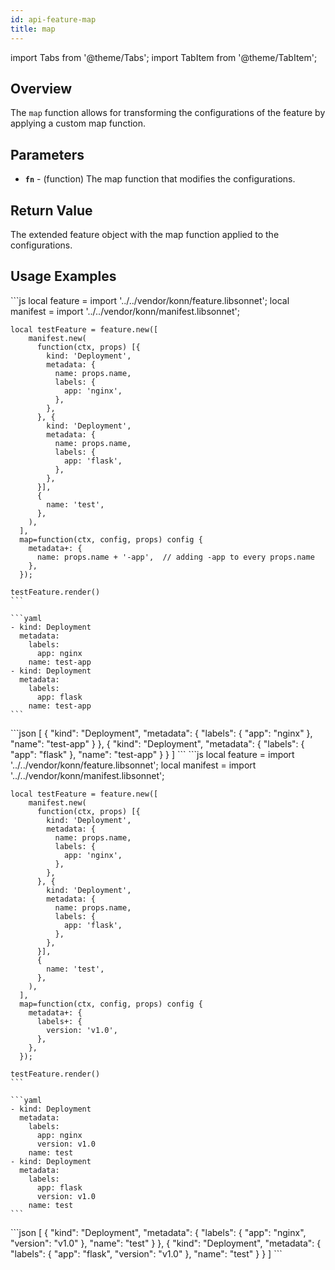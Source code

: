 ```yaml
---
id: api-feature-map
title: map
---
```


import Tabs from '@theme/Tabs';
import TabItem from '@theme/TabItem';



## Overview
The `map` function allows for transforming the configurations of the feature by applying a custom map function.

## Parameters
- **`fn`** - (function) The map function that modifies the configurations.

## Return Value
The extended feature object with the map function applied to the configurations.

## Usage Examples

<Tabs>
    <TabItem value="jsonnet" label="Jsonnet" default>
    ```js
    local feature = import '../../vendor/konn/feature.libsonnet';
    local manifest = import '../../vendor/konn/manifest.libsonnet';

    local testFeature = feature.new([
        manifest.new(
          function(ctx, props) [{
            kind: 'Deployment',
            metadata: {
              name: props.name,
              labels: {
                app: 'nginx',
              },
            },
          }, {
            kind: 'Deployment',
            metadata: {
              name: props.name,
              labels: {
                app: 'flask',
              },
            },
          }],
          {
            name: 'test',
          },
        ),
      ],
      map=function(ctx, config, props) config {
        metadata+: {
          name: props.name + '-app',  // adding -app to every props.name
        },
      });

    testFeature.render()
    ```
  </TabItem>
  <TabItem value="yaml" label="YAML Output">

    ```yaml
    - kind: Deployment
      metadata:
        labels:
          app: nginx
        name: test-app
    - kind: Deployment
      metadata:
        labels:
          app: flask
        name: test-app
    ```
  </TabItem>
  <TabItem value="json" label="JSON Output">
    ```json
    [
       {
          "kind": "Deployment",
          "metadata": {
             "labels": {
                "app": "nginx"
             },
             "name": "test-app"
          }
       },
       {
          "kind": "Deployment",
          "metadata": {
             "labels": {
                "app": "flask"
             },
             "name": "test-app"
          }
       }
    ]
    ```  
    </TabItem>
</Tabs>


<Tabs>
    <TabItem value="jsonnet" label="Jsonnet" default>
    ```js
    local feature = import '../../vendor/konn/feature.libsonnet';
    local manifest = import '../../vendor/konn/manifest.libsonnet';

    local testFeature = feature.new([
        manifest.new(
          function(ctx, props) [{
            kind: 'Deployment',
            metadata: {
              name: props.name,
              labels: {
                app: 'nginx',
              },
            },
          }, {
            kind: 'Deployment',
            metadata: {
              name: props.name,
              labels: {
                app: 'flask',
              },
            },
          }],
          {
            name: 'test',
          },
        ),
      ],
      map=function(ctx, config, props) config {
        metadata+: {
          labels+: {
            version: 'v1.0',
          },
        },
      });

    testFeature.render()
    ```
  </TabItem>
  <TabItem value="yaml" label="YAML Output">

    ```yaml
    - kind: Deployment
      metadata:
        labels:
          app: nginx
          version: v1.0
        name: test
    - kind: Deployment
      metadata:
        labels:
          app: flask
          version: v1.0
        name: test
    ```
  </TabItem>
  <TabItem value="json" label="JSON Output">
    ```json
    [
       {
          "kind": "Deployment",
          "metadata": {
             "labels": {
                "app": "nginx",
                "version": "v1.0"
             },
             "name": "test"
          }
       },
       {
          "kind": "Deployment",
          "metadata": {
             "labels": {
                "app": "flask",
                "version": "v1.0"
             },
             "name": "test"
          }
       }
    ]
    ```  
    </TabItem>
</Tabs>